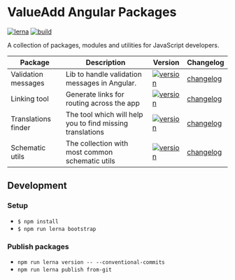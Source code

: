 # ValueAdd Angular Packages

[![lerna](https://img.shields.io/badge/maintained%20with-lerna-cc00ff.svg)](https://lerna.js.org/)
[![build](https://github.com/valueadd-poland/ng-packages/workflows/MASTER%20CI/badge.svg)](https://github.com/valueadd-poland/ng-packages/actions?query=workflow%3A%22MASTER+CI%22)

A collection of packages, modules and utilities for JavaScript developers.

| Package             | Description                                               | Version                                                                                                                                   | Changelog                                                |
| ------------------- | --------------------------------------------------------- | ----------------------------------------------------------------------------------------------------------------------------------------- | -------------------------------------------------------- |
| Validation messages | Lib to handle validation messages in Angular.             | [![version](https://img.shields.io/npm/v/@valueadd/validation-messages.svg)](https://www.npmjs.com/package/@valueadd/validation-messages) | [changelog](./packages/validation-messages/CHANGELOG.md) |
| Linking tool        | Generate links for routing across the app                 | [![version](https://img.shields.io/npm/v/@valueadd/linking-tool.svg)](https://www.npmjs.com/package/@valueadd/linking-tool)               | [changelog](./packages/validation-messages/CHANGELOG.md) |
| Translations finder | The tool which will help you to find missing translations | [![version](https://img.shields.io/npm/v/@valueadd/translations-finder.svg)](https://www.npmjs.com/package/@valueadd/translations-finder) | [changelog](./packages/validation-messages/CHANGELOG.md) |
| Schematic utils     | The collection with most common schematic utils           | [![version](https://img.shields.io/npm/v/@valueadd/translations-finder.svg)](https://www.npmjs.com/package/@valueadd/translations-finder) | [changelog](./packages/validation-messages/CHANGELOG.md) |

## Development

### Setup

- `$ npm install`
- `$ npm run lerna bootstrap`

### Publish packages

- `npm run lerna version -- --conventional-commits`
- `npm run lerna publish from-git`
